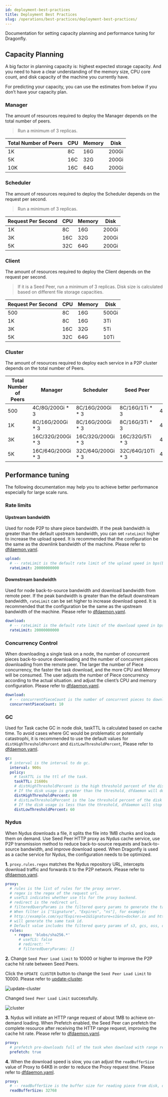 ```yaml
---
id: deployment-best-practices
title: Deployment Best Practices
slug: /operations/best-practices/deployment-best-practices/
---
```


Documentation for setting capacity planning and performance tuning for Dragonfly.

## Capacity Planning

A big factor in planning capacity is: highest expected storage capacity.
And you need to have a clear understanding of the memory size, CPU core count,
and disk capacity of the machine you currently have.

For predicting your capacity, you can use the estimates from below if you don’t have your capacity plan.

### Manager

The amount of resources required to deploy the Manager depends on the total number of peers.

> Run a minimum of 3 replicas.

<!-- markdownlint-disable -->

| Total Number of Peers | CPU | Memory | Disk  |
| --------------------- | --- | ------ | ----- |
| 1K                    | 8C  | 16G    | 200Gi |
| 5K                    | 16C | 32G    | 200Gi |
| 10K                   | 16C | 64G    | 200Gi |

<!-- markdownlint-restore -->

### Scheduler

The amount of resources required to deploy the Scheduler depends on the request per second.

> Run a minimum of 3 replicas.

<!-- markdownlint-disable -->

| Request Per Second | CPU | Memory | Disk  |
| ------------------ | --- | ------ | ----- |
| 1K                 | 8C  | 16G    | 200Gi |
| 3K                 | 16C | 32G    | 200Gi |
| 5K                 | 32C | 64G    | 200Gi |

<!-- markdownlint-restore -->

### Client

<!-- markdownlint-disable -->

The amount of resources required to deploy the Client depends on the request per second.

> If it is a Seed Peer, run a minimum of 3 replicas. Disk size is calculated based on different file storage capacities.

| Request Per Second | CPU | Memory | Disk  |
| ------------------ | --- | ------ | ----- |
| 500                | 8C  | 16G    | 500Gi |
| 1K                 | 8C  | 16G    | 3Ti   |
| 3K                 | 16C | 32G    | 5Ti   |
| 5K                 | 32C | 64G    | 10Ti  |

<!-- markdownlint-restore -->

### Cluster

The amount of resources required to deploy each service in a P2P cluster depends on the total number of Peers.

<!-- markdownlint-disable -->

| Total Number of Peers | Manager            | Scheduler          | Seed Peer         | Peer        |
| --------------------- | ------------------ | ------------------ | ----------------- | ----------- |
| 500                   | 4C/8G/200Gi \* 3   | 8C/16G/200Gi \* 3  | 8C/16G/1Ti \* 3   | 4C/8G/500Gi |
| 1K                    | 8C/16G/200Gi \* 3  | 8C/16G/200Gi \* 3  | 8C/16G/3Ti \* 3   | 4C/8G/500Gi |
| 3K                    | 16C/32G/200Gi \* 3 | 16C/32G/200Gi \* 3 | 16C/32G/5Ti \* 3  | 4C/8G/500Gi |
| 5K                    | 16C/64G/200Gi \* 3 | 32C/64G/200Gi \* 3 | 32C/64G/10Ti \* 3 | 4C/8G/500Gi |

<!-- markdownlint-restore -->

## Performance tuning

The following documentation may help you to achieve better performance especially for large scale runs.

### Rate limits

#### Upstream bandwidth

Used for node P2P to share piece bandwidth.
If the peak bandwidth is greater than the default upstream bandwidth,
you can set `rateLimit` higher to increase the upload speed.
It is recommended that the configuration be the same as the downlink bandwidth of the machine.
Please refer to [dfdaemon.yaml](../../reference/configuration/client/dfdaemon.md).

```yaml
upload:
  # -- rateLimit is the default rate limit of the upload speed in bps(bytes per second), default is 20Gbps.
  rateLimit: 20000000000
```

#### Downstream bandwidth

Used for node back-to-source bandwidth and download bandwidth from remote peer.
If the peak bandwidth is greater than the default downstream bandwidth,
`rateLimit` can be set higher to increase download speed.
It is recommended that the configuration be the same as the upstream bandwidth of the machine.
Please refer to [dfdaemon.yaml](../../reference/configuration/client/dfdaemon.md).

```yaml
download:
  # -- rateLimit is the default rate limit of the download speed in bps(bytes per second), default is 20Gbps.
  rateLimit: 20000000000
```

### Concurrency Control

When downloading a single task on a node,
the number of concurrent pieces back-to-source downloading and
the number of concurrent pieces downloading from the remote peer.
The larger the number of Piece concurrency, the faster the task download, and the more CPU and Memory will be consumed.
The user adjusts the number of Piece concurrency according to the actual situation.
and adjust the client’s CPU and memory configuration.
Please refer to [dfdaemon.yaml](../../reference/configuration/client/dfdaemon.md).

```yaml
download:
  # -- concurrentPieceCount is the number of concurrent pieces to download.
  concurrentPieceCount: 10
```

### GC

Used for Task cache GC in node disk, taskTTL is calculated based on cache time.
To avoid cases where GC would be problematic or potentially catastrophi,
it is recommended to use the default values ​​for `distHighThresholdPercent` and `distLowThresholdPercent`,
Please refer to [dfdaemon.yaml](../../reference/configuration/client/dfdaemon.md).

```yaml
gc:
  # interval is the interval to do gc.
  interval: 900s
  policy:
    # taskTTL is the ttl of the task.
    taskTTL: 21600s
    # distHighThresholdPercent is the high threshold percent of the disk usage.
    # If the disk usage is greater than the threshold, dfdaemon will do gc.
    distHighThresholdPercent: 80
    # distLowThresholdPercent is the low threshold percent of the disk usage.
    # If the disk usage is less than the threshold, dfdaemon will stop gc.
    distLowThresholdPercent: 60
```

### Nydus

When Nydus downloads a file, it splits the file into 1MB chunks and loads them on demand.
Use Seed Peer HTTP proxy as Nydus cache service,
use P2P transmission method to reduce back-to-source requests and back-to-source bandwidth,
and improve download speed.
When Dragonfly is used as a cache service for Nydus, the configuration needs to be optimized.

**1.** `proxy.rules.regex` matches the Nydus repository URL,
intercepts download traffic and forwards it to the P2P network.
Please refer to [dfdaemon.yaml](../../reference/configuration/client/dfdaemon.md).

```yaml
proxy:
  # rules is the list of rules for the proxy server.
  # regex is the regex of the request url.
  # useTLS indicates whether use tls for the proxy backend.
  # redirect is the redirect url.
  # filteredQueryParams is the filtered query params to generate the task id.
  # When filter is ["Signature", "Expires", "ns"], for example:
  # http://example.com/xyz?Expires=e1&Signature=s1&ns=docker.io and http://example.com/xyz?Expires=e2&Signature=s2&ns=docker.io
  # will generate the same task id.
  # Default value includes the filtered query params of s3, gcs, oss, obs, cos.
  rules:
    - regex: 'blobs/sha256.*'
      # useTLS: false
      # redirect: ""
      # filteredQueryParams: []
```

**2.** Change `Seed Peer Load Limit` to 10000 or higher to improve the P2P cache hit rate between Seed Peers.

Click the `UPDATE CLUSTER` button to change the `Seed Peer Load Limit` to 10000.
Please refer to [update-cluster](https://d7y.io/docs/next/advanced-guides/web-console/cluster/#update-cluster).

![update-cluster](../../resource/operations/best-practices/deployment-best-practices/update-cluster.png)

Changed `Seed Peer Load Limit` successfully.

![cluster](../../resource/operations/best-practices/deployment-best-practices/cluster.png)

**3.** Nydus will initiate an HTTP range request of about 1MB to achieve on-demand loading.
When Prefetch enabled, the Seed Peer can prefetch the complete resource after receiving the HTTP range request,
improving the cache hit rate.
Please refer to [dfdaemon.yaml](../../reference/configuration/client/dfdaemon.md).

```yaml
proxy:
  # prefetch pre-downloads full of the task when download with range request.
  prefetch: true
```

**4.** When the download speed is slow,
you can adjust the `readBufferSize` value of Proxy to 64KB in order to reduce the Proxy request time.
Please refer to [dfdaemon.yaml](../../reference/configuration/client/dfdaemon.md).

```yaml
proxy:
  # -- readBufferSize is the buffer size for reading piece from disk, default is 32KB.
  readBufferSize: 32768
```
